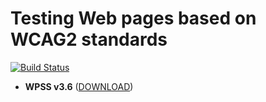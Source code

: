 # Testing Web pages based on WCAG2 standards

[![Build Status](https://secure.travis-ci.org/wet-boew/wet-boew.png?branch=master)](http://travis-ci.org/wet-boew/wet-boew)

* **WPSS v3.6** ([DOWNLOAD](https://github.com/langloisga/TestingWCAG2/TestingWCAG2-master.zip))
